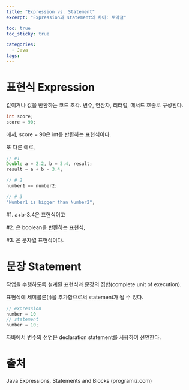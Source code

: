 ```yaml
---
title: "Expression vs. Statement"
excerpt: "Expression과 statement의 차이: 토막글"

toc: true
toc_sticky: true

categories:
  - Java
tags:
---
```

# 표현식 Expression

값이거나 값을 반환하는 코드 조각. 변수, 연산자, 리터럴, 메서드 호출로 구성된다.

```java
int score;
score = 90;
```

에서, score = 90은 int를 반환하는 표현식이다.

또 다른 예로,

```java
// #1
Double a = 2.2, b = 3.4, result;
result = a + b - 3.4;

// # 2
number1 == number2;

// # 3
"Number1 is bigger than Number2";
```

#1. a+b-3.4은 표현식이고

#2. 은 boolean을 반환하는 표현식,

#3. 은 문자열 표현식이다.

 
# 문장 Statement

작업을 수행하도록 설계된 표현식과 문장의 집합(complete unit of execution).

표현식에 세미콜론(;)을 추가함으로써 statement가 될 수 있다.

```java
// expression
number = 10
// statement
number = 10;
```

자바에서 변수의 선언은 declaration statement를 사용하여 선언한다.

 
# 출처

Java Expressions, Statements and Blocks (programiz.com)
